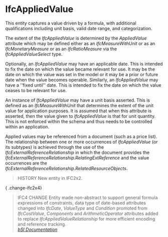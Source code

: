 IfcAppliedValue
===============
This entity captures a value driven by a formula, with additional
qualifications including unit basis, valid date range, and categorization.  
  
The extent of the _IfcAppliedValue_ is determined by the _AppliedValue_
attribute which may be defined either as an _IfcMeasureWithUnit_ or as an
_IfcMonetaryMeasure_ or as an _IfcRatioMeasure_ via the
_IfcAppliedValueSelect_ type.  
  
Optionally, an _IfcAppliedValue_ may have an applicable date. This is intended
to fix the date on which the value became relevant for use. It may be the date
on which the value was set in the model or it may be a prior or future date
when the value becomes operable. Similarly, an _IfcAppliedValue_ may have a
''fixed until'' date. This is intended to fix the date on which the value
ceases to be relevant for use.  
  
An instance of _IfcAppliedValue_ may have a unit basis asserted. This is
defined as an _IfcMeasureWithUnit_ that determines the extent of the unit
value for application purposes. It is assumed that when this attribute is
asserted, then the value given to _IfcAppliedValue_ is that for unit quantity.
This is not enforced within the schema and thus needs to be controlled within
an application.  
  
Applied values may be referenced from a document (such as a price list). The
relationship between one or more occurrences of _IfcAppliedValue_ (or its
subtypes) is achieved through the use of the
_IfcExternalReferenceRelationship_ in which the document provides the
_IfcExternalReferenceRelationship.RelatingExtReference_ and the value
occurrences are the _IfcExternalReferenceRelationship.RelatedResourceObjects_.  
  
> HISTORY  New entity in IFC2x2.  
  
{ .change-ifc2x4}  
> IFC4 CHANGE  Entity made non-abstract to support general formula expressions
> of constraints, data type of date-based attributes changed into _IfcDate_,
> _ValueType_ and _Condition_ promoted from _IfcCostValue_, _Components_ and
> _ArithmeticOperator_ attributes added to replace
> _IfcAppliedValueRelationship_ for more efficient encoding and reference
> tracking.  
[ _bSI
Documentation_](https://standards.buildingsmart.org/IFC/DEV/IFC4_2/FINAL/HTML/schema/ifccostresource/lexical/ifcappliedvalue.htm)



